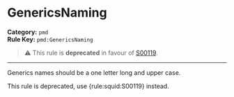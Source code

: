 
# GenericsNaming
**Category:** `pmd`<br/>
**Rule Key:** `pmd:GenericsNaming`<br/>
> :warning: This rule is **deprecated** in favour of [S00119](https://rules.sonarsource.com/java/RSPEC-00119).

-----

Generics names should be a one letter long and upper case.

<p>
  This rule is deprecated, use {rule:squid:S00119} instead.
</p>

